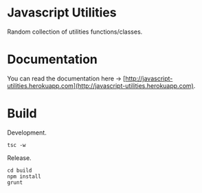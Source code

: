 Javascript Utilities
====================

Random collection of utilities functions/classes.


Documentation
=============

You can read the documentation here -> [http://javascript-utilities.herokuapp.com](http://javascript-utilities.herokuapp.com).


Build
=====

Development.

    tsc -w

Release.

    cd build
    npm install
    grunt